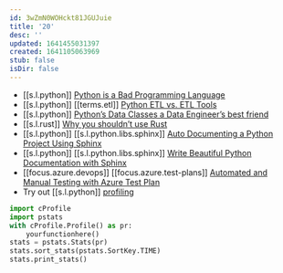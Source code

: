 ```yaml
---
id: 3wZmN0WOHckt81JGUJuie
title: '20'
desc: ''
updated: 1641455031397
created: 1641105063969
stub: false
isDir: false
---
```


- [[s.l.python]] [Python is a Bad Programming Language][1]
- [[s.l.python]] [[terms.etl]] [Python ETL vs. ETL Tools][2]
- [[s.l.python]] [Python’s Data Classes a Data Engineer’s best friend][3]
- [[s.l.rust]] [Why you shouldn’t use Rust][4]
- [[s.l.python]] [[s.l.python.libs.sphinx]] [Auto Documenting a Python Project Using Sphinx][5]
- [[s.l.python]] [[s.l.python.libs.sphinx]] [Write Beautiful Python Documentation with Sphinx][6]
- [[focus.azure.devops]] [[focus.azure.test-plans]] [Automated and Manual Testing with Azure Test Plan][7]
- Try out [[s.l.python]] [profiling][8]

```python
import cProfile
import pstats
with cProfile.Profile() as pr:
    yourfunctionhere()
stats = pstats.Stats(pr)
stats.sort_stats(pstats.SortKey.TIME)
stats.print_stats()
```

[1]: https://medium.com/nerd-for-tech/python-is-a-bad-programming-language-2ab73b0bda5
[2]: https://towardsdatascience.com/python-etl-vs-etl-tools-9709171c9e58
[3]: https://medium.com/analytics-and-data/pythons-data-classes-a-data-engineer-s-best-friend-173617ee0941
[4]: https://preettheman.medium.com/why-you-shouldnt-use-rust-e55b6607e711
[5]: https://betterprogramming.pub/auto-documenting-a-python-project-using-sphinx-8878f9ddc6e9
[6]: https://python.plainenglish.io/documentation-with-sphinx-dd86bedb7512
[7]: https://youtu.be/LF0hmSysWCg
[8]: https://docs.python.org/3/library/profile.html
